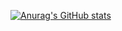 <!---
HiPeople21/HiPeople21 is a ✨ special ✨ repository because its `README.md` (this file) appears on your GitHub profile.
You can click the Preview link to take a look at your changes.
--->
[![Anurag's GitHub stats](https://github-readme-stats.vercel.app/api?username=HiPeople21)](https://github.com/anuraghazra/github-readme-stats)
